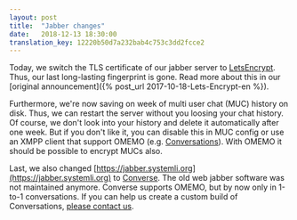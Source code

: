 ```yaml
---
layout: post
title:  "Jabber changes"
date:   2018-12-13 18:30:00
translation_key: 12220b50d7a232bab4c753c3dd2fcce2
---
```


Today, we switch the TLS certificate of our jabber server to [LetsEncrypt](https://letsencrypt.org/).
Thus, our last long-lasting fingerprint is gone. Read more about this in our [original announcement]({% post_url 2017-10-18-Lets-Encrypt-en %}).

Furthermore, we're now saving on week of multi user chat (MUC) history on disk.
Thus, we can restart the server without you loosing your chat history.
Of course, we don't look into your history and delete it automatically after one week.
But if you don't like it, you can disable this in MUC config or use an XMPP client that support OMEMO (e.g. [Conversations](https://conversations.im/)).
With OMEMO it should be possible to encrypt MUCs also.

Last, we also changed [https://jabber.systemli.org](https://jabber.systemli.org) to [Converse](https://conversejs.org/).
The old web jabber software was not maintained anymore.
Converse supports OMEMO, but by now only in 1-to-1 conversations.
If you can help us create a custom build of Conversations, [please contact us](/en/kontakt.html). 
